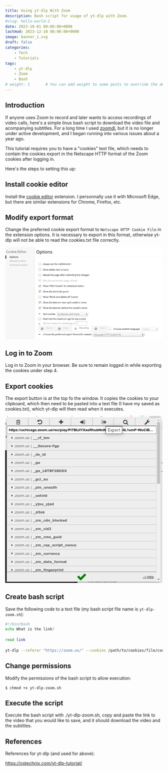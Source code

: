 ```yaml
---
title: Using yt-dlp With Zoom
description: Bash script for usage of yt-dlp with Zoom.
#slug: hello-world-2
date: 2023-10-01 00:00:00+0000
lastmod: 2023-12-10 00:00:00+0000
image: banner_1.svg
draft: false
categories:
    - Tech
    - Tutorials
tags:
    - yt-dlp
    - Zoom
    - Bash
# weight: 1       # You can add weight to some posts to override the default sorting (date descending)
---
```


## Introduction

If anyone uses Zoom to record and later wants to access recordings of video calls, here's a simple linux bash script to download the video file and acompanying subtitles. For a long time I used [zoomdl](https://github.com/Battleman/zoomdl), but it is no longer under active development, and I began running into various issues about a year ago.

This tutorial requires you to have a "cookies" text file, which needs to contain the cookies export in the Netscape HTTP format of the Zoom cookies after logging in.

Here's the steps to setting this up:

## Install cookie editor

Install the [cookie editor](https://microsoftedge.microsoft.com/addons/detail/cookie-editor/ajfboaconbpkglpfanbmlfgojgndmhmc) extension. I personnally use it with Microsoft Edge, but there are similar extensions for Chrome, Firefox, etc.

## Modify export format

Change the preferred cookie export format to `Netscape HTTP Cookie File` in the extension options. It is necessary to export in this format, otherwise yt-dlp will not be able to read the cookies.txt file correctly.

![Modify preferred export format](Modify_preferred_export_format.png)

## Log in to Zoom

Log in to Zoom in your browser. Be sure to remain logged in while exporting the cookies under step 4.

## Export cookies

The export button is at the top fo the window. It copies the cookies to your clipboard, which then need to be pasted into a text file (I have my saved as cookies.txt), which yt-dlp will then read when it executes.

![Export cookies](Export_cookies.png)

## Create bash script

Save the following code to a text file (my bash script file name is `yt-dlp-zoom.sh`):

```bash
#!/bin/bash
echo What is the link?

read link

yt-dlp --referer "https://zoom.us/" --cookies /path/to/cookies/file/cookies.txt -o "%(title)s-%(id)s.%(ext)s" --write-subs $link
```

## Change permissions

Modify the permissions of the bash script to allow execution:

    $ chmod +x yt-dlp-zoom.sh

## Execute the script

Execute the bash script with ./yt-dlp-zoom.sh, copy and paste the link to the video that you would like to save, and it should download the video and the subtitles.

## References

References for yt-dlp (and used for above):

https://ostechnix.com/yt-dlp-tutorial/